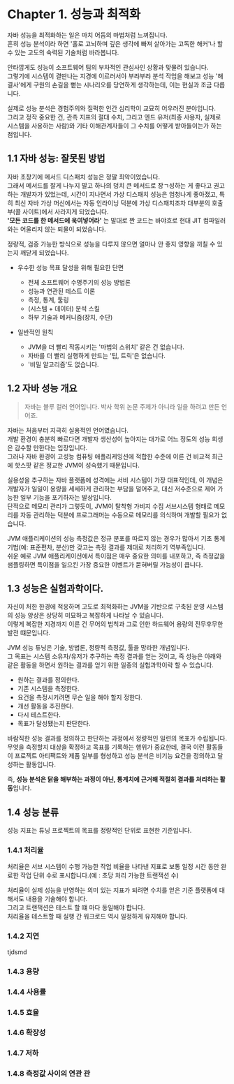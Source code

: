 # Chapter 1. 성능과 최적화
자바 성능을 최적화하는 일은 마치 어둠의 마법처럼 느껴집니다.   
흔히 성능 분석이라 하면 '홀로 고뇌하며 깊은 생각에 빠져 살아가는 고독한 해커'나 할 수 있는 고도의 숙력된 기술처럼 바라봅니다.   

안타깝게도 성능이 소프트웨어 팀의 부차적인 관심사인 상황과 맞물려 있습니다.   
그렇기에 시스템이 결딴나는 지경에 이르러서야 부랴부랴 분석 작업을 해보고 성능 '해결사'에게 구원의 손길을 뻗는 시나리오를 당연하게 생각하는데, 이는 현실과 조금 다릅니다.

실제로 성능 분석은 경험주의와 질퍽한 인간 심리학이 교묘히 어우러진 분야입니다.   
그리고 정작 중요한 건, 관측 지표의 절대 수치, 그리고 엔드 유저(최종 사용자, 실제로 시스템을 사용하는 사람)와 기타 이해관계자들이 그 수치를 어떻게 받아들이는가 하는 점입니다.

## 1.1 자바 성능: 잘못된 방법
자바 초창기에 메서드 디스패치 성능은 정말 최악이었습니다.   
그래서 메서드를 잘게 나누지 말고 하나의 덩치 큰 메서드로 장ㄱ성하는 게 좋다고 권고하는 개발자가 있었는데, 시간이 지나면서 가상 디스패치 성능은 엄청나게 좋아졌고, 특히 최신 자바 가상 머신에서는 자동 인라이닝 덕분에 가상 디스패치조차 대부분의 호출부(콜 사이트)에서 사라지게 되었습니다.   
**'모든 코드를 한 메서드에 욱여넣어라'** 는 말대로 짠 코드는 바야흐로 현대 JIT 컴파일러와는 어울리지 않는 퇴물이 되었습니다.

정량적, 검증 가능한 방식으로 성능을 다루지 않으면 얼마나 안 좋지 영향을 끼칠 수 있는지 깨닫게 되었습니다.

- 우수한 성능 목표 달성을 위해 필요한 단면
  - 전체 소프트웨어 수명주기의 성능 방법론
  - 성능과 연관된 테스트 이론
  - 측정, 통계, 툴링
  - (시스템 + 데이터) 분석 스킬
  - 하부 기술과 메커니즘(장치, 수단)

- 일반적인 원칙
  - JVM을 더 빨리 작동시키는 '마법의 스위치' 같은 건 없습니다.
  - 자바를 더 빨리 실행하게 만드는 '팁, 트릭'은 없습니다.
  - '비밀 알고리즘'도 없습니다.

## 1.2 자바 성능 개요
> 자바는 블루 컬러 언어입니다. 박사 학위 논문 주제가 아니라 일을 하려고 만든 언어죠.

자바는 처음부터 지극히 실용적인 언어였습니다.   
개발 환경이 충분히 빠르다면 개발자 생산성이 높아지는 대가로 어느 정도의 성능 희생은 감수할 만한다는 입장입니다.   
그러나 자바 환경이 고성능 컴퓨팅 애플리케잉션에 적합한 수준에 이른 건 비교적 최근에 핫스팟 같은 정교한 JVM이 성숙했기 때문입니다.

실용성을 추구하는 자바 플랫폼에 성격에는 서비 시스템이 가장 대표적인데, 이 개념은 개발자가 일일이 용량을 세세하게 관리하는 부담을 덜어주고, 대신 저수준으로 제어 가능한 일부 기능을 포기하자는 발상입니다.   
단적으로 메모리 관리가 그렇듯이, JVM이 탈착형 가비지 수집 서브시스템 형태로 메모리를 자동 관리하는 덕분에 프로그래머는 수동으로 메모리를 의식하며 개발할 필요가 없습니다.

JVM 애플리케이션의 성능 측정값은 정규 분포를 따르지 않는 경우가 많아서 기초 통계 기법(예: 표준편차, 분산)만 갖고는 측정 결과를 제대로 처리하기 역부족입니다.   
쉬운 예로 JVM 애플리케이션에서 특이점은 매우 중요한 의미를 내포하고, 즉 측정값을 샘플링하면 특이점을 일으킨 가장 중요한 이벤트가 묻혀버릴 가능성이 큽니다.

## 1.3 성능은 실험과학이다.
자신이 처한 한경에 적응하며 고도로 최적화하는 JVM을 기반으로 구축된 운영 시스템의 성능 양상은 상당히 미묘하고 복잡하게 나타날 수 있습니다.   
이렇게 복잡한 지경까지 이른 건 무어의 법칙과 그로 인한 하드웨어 용량의 전무후무한 발전 떄문입니다.

JVM 성능 튜닝은 기술, 방법론, 정량적 측정값, 툴을 망라한 개념입니다.   
그 목표는 시스템 소유자/유저가 추구하는 측정 결과를 얻는 것이고, 즉 성능은 아래와 같은 활동을 하면서 원하는 결과를 얻기 위한 일종의 실험과학이락 할 수 있습니다.
- 원하는 결과를 정의한다.
- 기존 시스템을 측정한다.
- 요건을 측정시키려면 무슨 일을 해야 할지 정한다.
- 개선 활동을 추진한다.
- 다시 테스트한다.
- 목표가 달성됐는지 판단한다.

바람직한 성능 결과를 정의하고 판단하는 과정에서 정량적인 일련의 목표가 수립됩니다.   
무엇을 측정할지 대상을 확정하고 목표를 기록하는 행위가 중요한데, 결국 이런 활동들이 프로젝트 아티팩트와 제품 일부를 형성하고 성능 분석은 비기능 요건을 정의하고 달성하는 활동입니다.

즉, **성능 분석은 닭을 해부하는 과정이 아닌, 통계치에 근거해 적절히 결과를 처리하는 활동**입니다.

## 1.4 성능 분류
성능 지표는 튜닝 프로젝트의 목표를 정량적인 단위로 표현한 기준입니다.

### 1.4.1 처리율
처리율은 서브 시스템이 수행 가능한 작업 비율을 나타낸 지표로 보통 일정 시간 동안 완료한 작업 단위 수로 표시합니다.(예 : 초당 처리 가능한 트랜잭션 수)

처리율이 실제 성능을 반영하는 의미 있는 지표가 되려면 수치를 얻은 기준 플랫폼에 대해서도 내용을 기술해야 합니다.    
그리고 트랜잭션은 테스트 할 떄 마다 동일해야 합니다.   
처리율을 테스트할 때 실행 간 워크로드 역시 일정하게 유지해야 합니다.

### 1.4.2 지연
tjdsmd 

### 1.4.3 용량
### 1.4.4 사용률
### 1.4.5 효율
### 1.4.6 확장성
### 1.4.7 저하
### 1.4.8 측정값 사이의 연관 관





